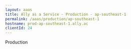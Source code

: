 ```yaml
---
layout: aaas
title: Ally as a Service - Production - ap-southeast-1
permalink: /aaas/production/ap-southeast-1
hostname: prod-ap-southeast-1.ally.ac
clientId: 24
---
```

Production